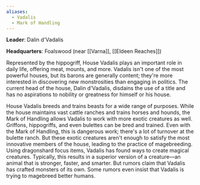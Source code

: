 ```yaml
---
aliases:
  - Vadalis
  - Mark of Handling
---
```

**Leader**: Dalin d'Vadalis

**Headquarters**: Foalswood (near [[Varna]], [[Eldeen Reaches]])

Represented by the hippogriff, House Vadalis plays an important role in daily life, offering meat, mounts, and more. Vadalis isn't one of the most powerful houses, but its barons are generally content; they're more interested in discovering new monstrosities than engaging in politics. The current head of the house, Dalin d'Vadalis, disdains the use of a title and has no aspirations to nobility or greatness for himself or his house.

House Vadalis breeds and trains beasts for a wide range of purposes. While the house maintains vast cattle ranches and trains horses and hounds, the Mark of Handling allows Vadalis to work with more exotic creatures as well. Griffons, hippogriffs, and even bulettes can be bred and trained. Even with the Mark of Handling, this is dangerous work; there's a lot of turnover at the bulette ranch. But these exotic creatures aren't enough to satisfy the most innovative members of the house, leading to the practice of magebreeding. Using dragonshard focus items, Vadalis has found ways to create magical creatures. Typically, this results in a superior version of a creature—an animal that is stronger, faster, and smarter. But rumors claim that Vadalis has crafted monsters of its own. Some rumors even insist that Vadalis is trying to magebreed better humans.